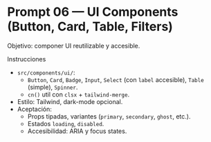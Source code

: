 # Prompt 06 — UI Components (Button, Card, Table, Filters)

Objetivo: componer UI reutilizable y accesible.

Instrucciones
- `src/components/ui/`:
  - `Button`, `Card`, `Badge`, `Input`, `Select` (con `label` accesible), `Table` (simple), `Spinner`.
  - `cn()` util con `clsx` + `tailwind-merge`.
- Estilo: Tailwind, dark-mode opcional.
- Aceptación:
  - Props tipadas, variantes (`primary`, `secondary`, `ghost`, etc.).
  - Estados `loading`, `disabled`.
  - Accesibilidad: ARIA y focus states.
